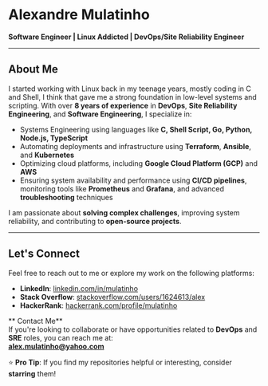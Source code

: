# Alexandre Mulatinho  
**Software Engineer | Linux Addicted | DevOps/Site Reliability Engineer**

---

## About Me  

 I started working with Linux back in my teenage years, mostly coding in C and Shell, I think that gave me a strong foundation in low-level systems and scripting. With over **8 years of experience** in **DevOps**, **Site Reliability Engineering**, and **Software Engineering**, I specialize in:  

- Systems Engineering using languages like **C, Shell Script, Go, Python, Node.js, TypeScript**
- Automating deployments and infrastructure using **Terraform**, **Ansible**, and **Kubernetes**  
- Optimizing cloud platforms, including **Google Cloud Platform (GCP)** and **AWS**  
- Ensuring system availability and performance using **CI/CD pipelines**, monitoring tools like **Prometheus** and **Grafana**, and advanced **troubleshooting** techniques  

I am passionate about **solving complex challenges**, improving system reliability, and contributing to **open-source projects**.  

---

## Let's Connect  

Feel free to reach out to me or explore my work on the following platforms:  

- **LinkedIn**: [linkedin.com/in/mulatinho](https://linkedin.com/in/mulatinho)  
- **Stack Overflow**: [stackoverflow.com/users/1624613/alex](https://stackoverflow.com/users/1624613/alex)  
- **HackerRank**: [hackerrank.com/profile/mulatinho](https://www.hackerrank.com/profile/mulatinho)  

** Contact Me**  
If you're looking to collaborate or have opportunities related to **DevOps** and **SRE** roles, you can reach me at:  
**alex.mulatinho@yahoo.com**  

⭐️ **Pro Tip**: If you find my repositories helpful or interesting, consider **starring** them!
